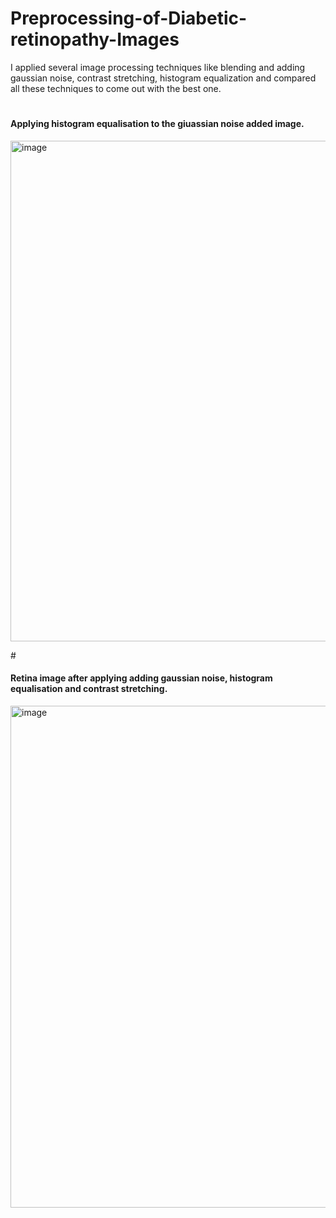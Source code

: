 # Preprocessing-of-Diabetic-retinopathy-Images

I applied several image processing techniques like blending and adding gaussian noise, contrast stretching, histogram equalization and compared all these techniques to come out with the best one.

# <h4>Applying histogram equalisation to the giuassian noise added image.</h4>

<img width="801" alt="image" src="https://user-images.githubusercontent.com/118616059/218805526-10a3f09d-8325-4b75-9543-0261dedece26.png">


#<h4>Retina image after applying adding gaussian noise, histogram equalisation and contrast stretching.</h4>

<img width="803" alt="image" src="https://user-images.githubusercontent.com/118616059/218804214-55893aee-3422-4d31-bb25-9546ddbbf41d.png">
